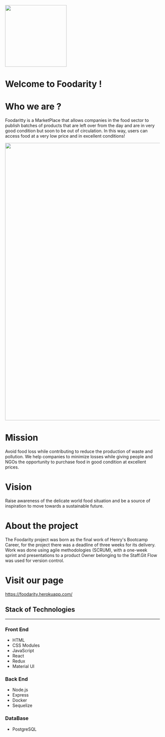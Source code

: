 <img src='./frontend/logo1.png' width='200'>

# Welcome to Foodarity !

# Who we are ?

<p align='left'>
</p>

<p>
Foodaritty is a MarketPlace that allows companies in the food sector to publish batches of products that are left over from the day and are in very good condition but soon to be out of circulation.
In this way, users can access food at a very low price and in excellent conditions!
</p>
<img src='./frontend/foodfrase.png' width='900' heigth='300'>

<br/>

# Mission

<p>
Avoid food loss while contributing to reduce the production of waste and pollution. We help companies to minimize losses while giving people and NGOs the opportunity to purchase food in good condition at excellent prices.
</p>

# Vision

<p>
Raise awareness of the delicate world food situation and be a source of inspiration to move towards a sustainable future.
</p>

# About the project

<p>
The Foodarity project was born as the final work of Henry's Bootcamp Career, for the project there was a deadline of three weeks for its delivery. Work was done using agile methodologies (SCRUM), with a one-week sprint and presentations to a product Owner belonging to the Staff.Git Flow was used for version control.
</p>

# Visit our page 

https://foodarity.herokuapp.com/

## Stack of Technologies

<hr>

<h3>Front End</h3>
<ul>
<li>HTML</li>
<li>CSS Modules</li>

<li>JavaScript</li>
<li>React</li>
<li>Redux</li>
<li>Material UI</li>
</ul>

<h3>Back End</h3>

<ul>
<li>Node.js</li>
<li>Express</li>
<li>Docker</li>
<li>Sequelize</li>
</ul>

<h3>DataBase</h3>

<ul>

<li>PostgreSQL</li>
</ul>
